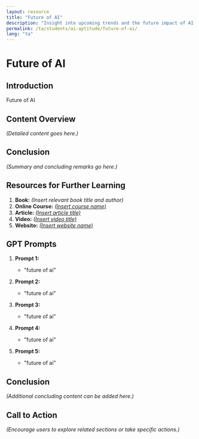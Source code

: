 ```yaml
---
layout: resource
title: "Future of AI"
description: "Insight into upcoming trends and the future impact of AI on society and various industries."
permalink: /ta/students/ai-aptitude/future-of-ai/
lang: "ta"
---
```


# Future of AI

## Introduction
Future of AI

## Content Overview
*(Detailed content goes here.)*

## Conclusion
*(Summary and concluding remarks go here.)*

## Resources for Further Learning

1. **Book:** *(Insert relevant book title and author)*
2. **Online Course:** [*(Insert course name)*](#)
3. **Article:** [*(Insert article title)*](#)
4. **Video:** [*(Insert video title)*](#)
5. **Website:** [*(Insert website name)*](#)

## GPT Prompts

1. **Prompt 1:**
   - "future of ai"

2. **Prompt 2:**
   - "future of ai"

3. **Prompt 3:**
   - "future of ai"

4. **Prompt 4:**
   - "future of ai"

5. **Prompt 5:**
   - "future of ai"

## Conclusion
*(Additional concluding content can be added here.)*

## Call to Action
*(Encourage users to explore related sections or take specific actions.)*
